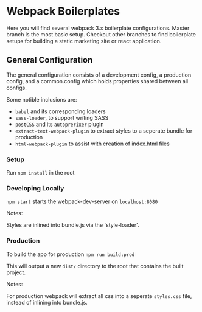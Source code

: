 # Webpack Boilerplates

Here you will find several webpack 3.x boilerplate configurations. Master branch is the most basic setup. Checkout other branches to find boilerplate setups for building a static marketing site or react application.

## General Configuration

The general configuration consists of a development config, a production config, and a common.config which holds properties shared between all configs.

Some notible inclusions are:
* `babel` and its corresponding loaders
* `sass-loader`, to support writing SASS
* `postCSS` and its `autoprerixer` plugin
* `extract-text-webpack-plugin` to extract styles to a seperate bundle for production
* `html-webpack-plugin` to assist with creation of index.html files

### Setup

Run `npm install` in the root

### Developing Locally

`npm start` starts the webpack-dev-server on `localhost:8080`

Notes:

Styles are inlined into bundle.js via the 'style-loader'.

### Production

To build the app for production `npm run build:prod`

This will output a new `dist/` directory to the root that contains the built project.

Notes:

For production webpack will extract all css into a seperate `styles.css` file, instead of inlining into bundle.js.



